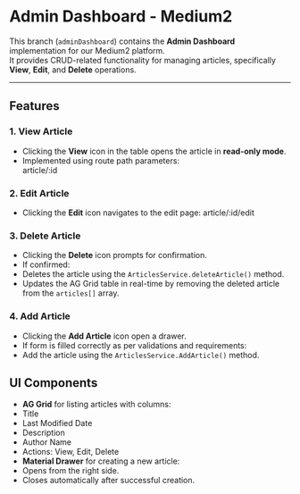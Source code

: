 # Admin Dashboard - Medium2

This branch (`adminDashboard`) contains the **Admin Dashboard** implementation for our Medium2 platform.  
It provides CRUD-related functionality for managing articles, specifically **View**, **Edit**, and **Delete** operations.

---

##  Features

### 1. **View Article**
- Clicking the **View** icon in the table opens the article in **read-only mode**.
- Implemented using route path parameters:  
    article/:id

### 2. **Edit Article**
- Clicking the **Edit** icon navigates to the edit page:
    article/:id/edit

### 3. **Delete Article**
- Clicking the **Delete** icon prompts for confirmation.
- If confirmed:
- Deletes the article using the `ArticlesService.deleteArticle()` method.
- Updates the AG Grid table in real-time by removing the deleted article from the `articles[]` array.

### 4. **Add Article**
- Clicking the **Add Article** icon open a drawer.
- If form is filled correctly as per validations and requirements:
- Add the article using the `ArticlesService.AddArticle()` method.


## UI Components

- **AG Grid** for listing articles with columns:
- Title
- Last Modified Date
- Description
- Author Name
- Actions: View, Edit, Delete
- **Material Drawer** for creating a new article:
- Opens from the right side.
- Closes automatically after successful creation.
